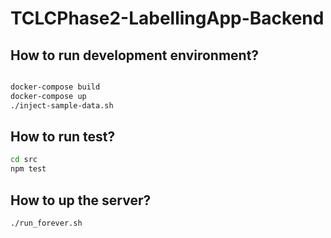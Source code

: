# TCLCPhase2-LabellingApp-Backend

## How to run development environment?

```bash

docker-compose build
docker-compose up
./inject-sample-data.sh
```

## How to run test?

```bash
cd src
npm test
```

## How to up the server?

```bash
./run_forever.sh
```
